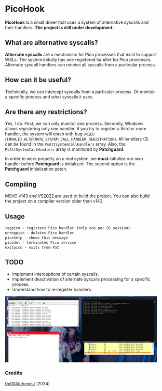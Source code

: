 # PicoHook

**PicoHook** is a small driver that uses a system of alternative syscalls and their handlers. **The project is still under development.**

## What are alternative syscalls?

**Alternate syscalls** are a mechanism for Pico processes that exist to support WSLs. The system initially has one registered handler for Pico processes. Alternate syscall handlers can receive all syscalls from a particular process.

## How can it be useful?

Technically, we can intercept syscalls from a particular process. Or monitor a specific process and what syscalls it uses.

## Are there any restrictions?

Yes, I do. First, we can only monitor one process. Secondly, Windows allows registering only one handler, if you try to register a third or more handler, the system will crash with bug `0x1E0` (`INVALID_ALTERNATE_SYSTEM_CALL_HANDLER_REGISTRATION`). 
All handlers (2) can be found in the `PsAltSystemCallHandlers` array. Also, the `PsAltSystemCallHandlers` array is monitored by **Patchguard**.

In order to work properly on a real system, we **must** initialize our own handler before **Patchguard** is initialized. The second option is the **Patchguard** initialization patch.

## Compiling

MSVC v143 and VS2022 are used to build the project. You can also build the project on a compiler version older than v143.

## Usage

```
regpico - registers Pico handler (only one per OS session)
unregpico - deletes Pico handler
picohelp - shows this message
picodel - terminates Pico service
exitpico - exits from PoC
```

## TODO

- Implement interceptions of certain syscalls.
- Implement deactivation of alternate syscalls processing for a specific process.
- Understand how to re-register handlers.

![demo](img/demo.png)

### Credits

[0x00Alchemist](https://github.com/0x00Alchemist) (2024)
